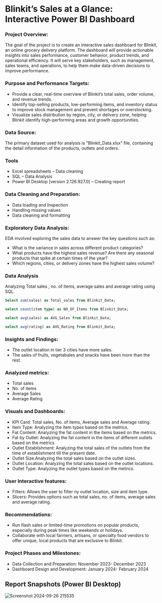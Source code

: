 # Blinkit’s Sales at a Glance: Interactive Power BI Dashboard
### Project Overview:
The goal of the project is to create an interactive sales dashboard for Blinkit, an online grocery delivery platform. The dashboard will provide actionable insights into sales performance, customer behavior, product trends, and operational efficiency. It will serve key stakeholders, such as management, sales teams, and operations, to help them make data-driven decisions to improve performance.
### Purpose and Performance Targets:
- Provide a clear, real-time overview of Blinkit’s total sales, order volume, and revenue trends.
- Identify top-selling products, low-performing items, and inventory status to improve stock management and prevent shortages or overstocking.
- Visualize sales distribution by region, city, or delivery zone, helping Blinkit identify high-performing areas and growth opportunities.
### Data Source:
The primary dataset used for analysis is "Blinkit_Data.xlsx" file, containing the detail information of the products, outlets and orders.
### Tools
- Excel spreadsheets – Data cleaning
- SQL – Data Analysis
- Power BI Desktop [version 2.126.927.0] – Creating report
### Data Cleaning and Preparation:
- Data loading and Inspection
- Handling missing values
- Data cleaning and formatting
### Exploratory Data Analysis:
EDA involved exploring the sales data to answer the key questions such as:
- What is the variance in sales across different product categories?
- What products have the highest sales revenue? Are there any seasonal products that spike at certain times of the year?
- Which regions, cities, or delivery zones have the highest sales volume?
### Data Analysis
Analyzing Total sales , no. of items, average sales and average rating using SQL.
```sql
Select sum(sales) as Total_sales from Blinkit_Data;
```
```sql
select count(item type) as NO_OF_Items from Blinkit_Data;
```
```sql
select avg(sales) as AVG_Sales from Blinkit_Data;
```
```sql
select avg(rating) as AVG_Rating from Blinkit_Data;
```
### Insights and Findings:
- The outlet location in tier 3 cities have more sales.
- The sales of fruits, vegetabales and snacks have been more than the rest.
### Analyzed metrics:
- Total sales
- No. of items
- Average Sales
- Average Rating
### Visuals and Dashboards:
- KPI Card: Total sales, No. of items, Average sales and Average rating.
- Item Type: Analyzing the item types based on the metrics.
- Fat Content: Analyzing the fat content in the items based on the metrics.
- Fat by Outlet: Analyzing the fat content in the items of different outlets based on the metrics
- Outlet Establishment: Analyzing the total sales of the outlets from the time of establishment till the present date.
- Outlet Size:Analyzing the total sales based on the outlet sizes.
- Outlet Location: Analyzing the total sales based on the outlet locations.
- Outlet Type: Analyzing the outlet types based on the metrics.
### User Interactive features:
- Filters: Allows the user to filter ny outlet location, size and item type.
- Slicers: Provides options such as total sales, no. of items, average sales and average rating.
### Recommendations:
- Run flash sales or limited-time promotions on popular products, especially during peak times like weekends or holidays.
- Collaborate with local farmers, artisans, or specialty food vendors to offer unique, local products that are exclusive to Blinkit.
### Project Phases and Milestones:
- Data Collection and Preparation: November 2023- December 2023
- Dashboard Design and Development: January 2024- February 2024
## Report Snapshots (Power BI Desktop)

![Screenshot 2024-09-26 215535](https://github.com/user-attachments/assets/e1ff88b0-a152-4051-a246-003b41a5445d)



  


